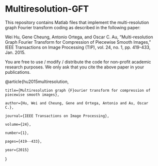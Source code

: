 # Multiresolution-GFT
This repository contains Matlab files that implement the multi-resolution graph Fourier transform coding as described in the following paper:

Wei Hu, Gene Cheung, Antonio Ortega, and Oscar C. Au, “Multi-resolution Graph Fourier Transform for Compression of Piecewise Smooth Images,” IEEE Transactions on Image Processing (TIP), vol. 24, no. 1, pp. 419-433, Jan. 2015.

You are free to use / modify / distribute the code for non-profit academic research purposes. We only ask that you cite the above paper in your publications. 

@article{hu2015multiresolution,

    title={Multiresolution graph {F}ourier transform for compression of piecewise smooth images},
  
    author={Hu, Wei and Cheung, Gene and Ortega, Antonio and Au, Oscar C.},
  
    journal={IEEE Transactions on Image Processing},
  
    volume={24},
  
    number={1},
  
    pages={419--433},
  
    year={2015}
  
}

